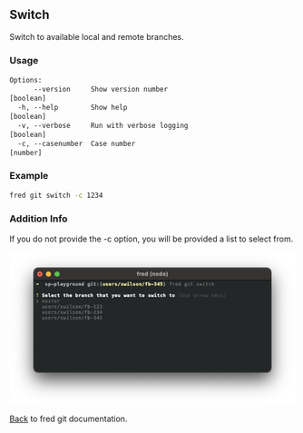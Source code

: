 ## Switch

Switch to available local and remote branches.

### Usage

```
Options:
      --version     Show version number                                [boolean]
  -h, --help        Show help                                          [boolean]
  -v, --verbose     Run with verbose logging                           [boolean]
  -c, --casenumber  Case number                                         [number]
```

### Example

```sh
fred git switch -c 1234
```

### Addition Info

If you do not provide the -c option, you will be provided a list to select from.

![Switch](./switch-select.png)

[Back](../README.md) to fred git documentation.